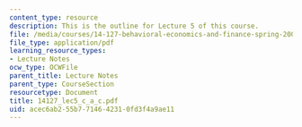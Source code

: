 ```yaml
---
content_type: resource
description: This is the outline for Lecture 5 of this course.
file: /media/courses/14-127-behavioral-economics-and-finance-spring-2004/acec6ab255b7714642310fd3f4a9ae11_14127_lec5_c_a_c.pdf
file_type: application/pdf
learning_resource_types:
- Lecture Notes
ocw_type: OCWFile
parent_title: Lecture Notes
parent_type: CourseSection
resourcetype: Document
title: 14127_lec5_c_a_c.pdf
uid: acec6ab2-55b7-7146-4231-0fd3f4a9ae11
---
```

